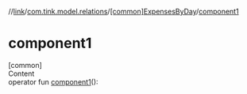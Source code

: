 //[link](../../index.md)/[com.tink.model.relations](../index.md)/[[common]ExpensesByDay](index.md)/[component1](component1.md)



# component1  
[common]  
Content  
operator fun [component1](component1.md)(): <ERROR CLASS>  



